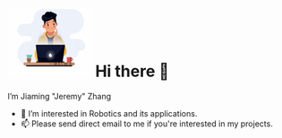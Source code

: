 # <img src="/Docs/profile.gif" data-canonical-src="/Docs/profile.gif" width="150" height="125" /> Hi there :wave:

I’m Jiaming "Jeremy" Zhang
- 👀 I’m interested in Robotics and its applications.
- 📫 Please send direct email to me if you're interested in my projects.

<!---
jeremyzz830/jeremyzz830 is a ✨ special ✨ repository because its `README.md` (this file) appears on your GitHub profile.
You can click the Preview link to take a look at your changes.
--->
